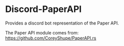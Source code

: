 # Discord-PaperAPI
Provides a discord bot representation of the Paper API.

The Paper API module comes from: https://github.com/CoreyShupe/PaperAPI.rs